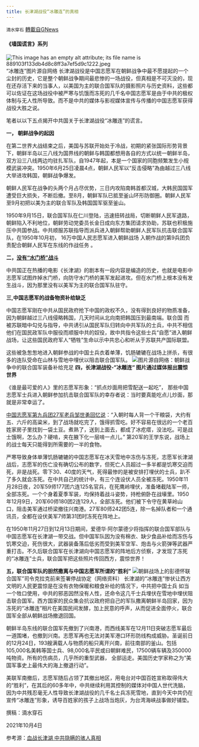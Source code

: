 ```yaml
---
title: 长津湖战役“冰雕连”的真相
---
```

`滴水穿石` [轉載自GNews](https://gnews.org/zh-hans/1572084/)

#### 《墙国谎言》系列
![This image has an empty alt attribute; its file name is 889103f133db4d8c8ff3a7ef5d9c1222.jpeg](http://p1.itc.cn/images01/20201215/889103f133db4d8c8ff3a7ef5d9c1222.jpeg)“冰雕连”图片源自网络
长津湖战役是中国志愿军在朝鲜战争中最不愿提起的一个尘封的历史，它是整个朝鲜战争期间最悲惨的一场战役，但真相是不可灭没的，现在还存活下来的当事人，以美国为主的联合国军队的摄影照片与历史资料，这些都可以佐证在这场战役中被严寒与饥饿而冻死的几千名中国志愿军是由于中共的极权体制与无人性所导致。而不是中共的媒体与影视媒体宣传与传播的中国志愿军获得战役大胜之说。

笔者以以下五点揭开中共国关于长津湖战役“冰雕连”的谎言。

**一， 朝鲜战争的起因**

在第二世界大战结束之后，美国与苏联开始处于冷战，初期的紧张国际形势背景下，朝鲜半岛以三八线为国界线的朝鲜与韩国都想用各自的方式以统一朝鲜半岛，双方沿三八线两边均驻扎军队，自1947年起，本是一个国家的同胞频繁发生小规模武装冲突。1950年6月25日凌晨4点，朝鲜人民军以“反击侵略”為由越过三八线大举进攻韩国，朝鲜战争爆发。

朝鲜人民军在战争的头两个月占尽优势，三日内攻陷南韩首都汉城，大韩民国国军遭受巨大损失，不断后撤。至8月，朝鲜军队已抵至釜山环形防御圈。朝鲜人民军至9月初把以美为主的联合军队及韩国国军驱至釜山。

1950年9月15日，联合国军队在仁川登陆，迅速扭转战局，切断朝鲜人民军退路，朝鲜陷入不利地位，朝鲜劳动党委员长金日成向东方集团请求协助，苏联也积极施压中共国参战。中共顺服苏联指导而派兵进入朝鲜帮助朝鲜人民军队抗击联合国军队，在1950年10月初， 16万中国人民志愿军进入朝鲜战场 入朝作战的第9兵团负责配合朝鲜人民军在东线的作战任务 。

**二，[没有“水门桥”战斗](https://xw.qq.com/partner/hwbrowser/20210615A0CE6W/20210615A0CE6W00?ADTAG=hwb&amp;pgv_ref=hwb&amp;appid=hwbrowser&amp;ctype=news)**

中共国正在热播的电影《长津湖》的剧本有一段内容是编造的历史，也就是电影中志愿军试图炸掉水门桥，向防守水门桥的美军发起进攻。但在水门桥上根本没有发生战斗，因为那里没有以美军为主的联合国军队驻守。

**三,中国志愿军的战备物资补给缺乏**

中国志愿军刚在中共从国民政府抢下中国的政权不久，没有得到良好的物质准备，因为朝鲜越过三八线侵略韩国，几天时间从北向南把韩国压到最南端。联合国 而被苏联暗中勾兑与指导，中共诱引从国民军队归转向中共军队的士兵，中共不相信他们在国民政军队中服役而顺服中共的奴役，故中共指令这些士兵“自愿”进入朝鲜战场，让这些国民政府军人“牺牲”生命以示中共忠心和听从于苏联共产国际联盟。

这些被急怱怱地进入朝鲜参战的中国士兵衣着单薄，饥肠辘辘在战场上拼杀，有很多的连队受命在山林与雪地中埋伏以阻击联合国军队。
![](https://lh4.googleusercontent.com/C8TAku1mofYzCtI0SllCuFqTMxJXE4WyvDJ_MWKb5eZ3LVGTMeaYhHjGfmFsOf-V2rAnATNRPBva3Zfl6DQQ6Q0uqo0P9x9jSFBlbCuT_11L5ywscac33uNiSEGkWCw2aBE2VQIw=s0)图片源自网络：朝鲜战争中的联合国军装备补给充足
**四，长津湖战役-“冰雕连“ 图片通过媒体报出震惊世界**

《谁是最可爱的人》里的志愿军形象：“抓点炒面用把雪配送一起吃”， 那些中国志愿军士兵进入朝鲜参加抗击联合国军队的幸存者说：当时要真能吃点儿炒面，那就是非常幸运了。

[中国志愿军第九兵团27军老兵邹世勇回忆说](https://www.epochtimes.com/gb/20/12/17/n12627353.htm)：“入朝时每人背一个干粮袋，大约有五、六斤的高粱米，到了战场就吃完了，饿得抓雪吃。好不容易在很远的一个老百姓家房子里找到一袋土豆。煮熟了，送到上面去，都成了冰疙瘩，没法吃。可是战士饿啊，怎么办？硬啃，夹在腋下化一层啃一点儿。” 第20军的王学东说，战场上的战士每天只能得到所需要的一半的食物。

严寒导致身体单薄饥肠辘辘的中国志愿军在冰天雪地中冻伤与冻死，志愿军长津湖战后，志愿军的伤亡没有确切公布的数字，但死亡人员超过一多半都是饥寒交迫而死，非是战死。零下30、40度的天气，死得最惨的是被安排打埋伏的士兵，趴不了多久就会冻死。在中共自己的统计中，有三个连设伏人员全被冻死。1950年11月28日夜，20军59师177团六连125名官兵，在死鹰岭埋伏，准备堵截陆军一师，全部冻死。一个个身着夏季军装，均保持着战斗姿势，持枪俯卧在战壕里。1950年12月9日，20军60师180团2连129人，全部冻死。他们被下令守在黄草岭山口，阻击美军通过桥梁撤往兴南港。27军80师242团5连，除一名掉队者和一个通讯员，全都在设伏美军7师第31团时冻死在阵地上。

在1950年11月27日到12月13日期间，爱德华·阿尔蒙德少将指挥的联合国军部队与中国志愿军在长津湖一带交战。但中国军队因为没有棉衣、缺少食品补给而冻伤与饥寒交迫，死伤很大，武器装备落后低劣而受到美军空军、炮击与火箭弹等武器严重打击。不久后联合国军在长津湖向中国志愿军的阵地后方侦察，才发现了冻死的“冰雕连”士兵，联合国军把这些照片传回西方，震惊世界！

**五，联合国军队的胆然撒离与中国志愿军所谓的“胜利”**
![朝鲜战场上的彭德怀](https://www.sinaimg.cn/dy/c/sd/2010-09-17/U4167P1T1D21122707F23DT20100917164606.jpg)联合国军”司令克拉克前来签署停战协定（网络资料）
长津湖的“冰雕连”惨状让西方文明的人民更震惊是在没有衣物保暖和粮食补给的情况下，中共把中国士兵 如当一个牲口使用，中共的邪恶因然没有人性，还命令这几千士兵埋伏在雪地中埋伏阻击联合国军。西方国家的民众集会抗议政府把自己的军队撒离朝鲜半岛回家，因为 冻死的“冰雕连”相片在美国民间发酵，加上民意的呼声，从而促进全面停火，联合国军全部从朝鲜战场撤退回国。

朝鲜半岛东线的联合国军先撤到了兴南港，而西线美军在12月11日突破志愿军最后一道围堵，也撤到兴南。志愿军再也无法对美军港口环形防线构成威胁。圣诞前日的12月24日，193艘满载人与物质的船只离开兴南，前往南部的釜山。包括105,000名美韩等国士兵、98,000名平民或曰朝鲜难民，17500辆车辆及350000吨物资。所有的伤病员，几乎所的重型武器， 全部运走。美国历史学家称之为“美国军事史上最伟大的海上撤退行动”。

美联军南撤后，志愿军随后占领了其撤出地区，用电台对中国百姓宣称取得伟大的“胜利”，在其后的60多年中，中共继续利用其控制的媒体对中国人世代洗脑，因为中共残忍毫无人性导致长津湖战役的几千名士兵冻死雪地，直到今天中共仍在宣传“冰雕连”形象，诱导百姓家的孩子上战场当炮灰，为台湾海峡战事做好铺垫。

撰稿：滴水穿石

2021年10月4日

参考源：[血战长津湖 中共隐瞒的骇人真相](https://www.epochtimes.com/gb/20/12/17/n12627353.htm)
